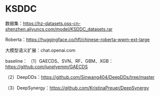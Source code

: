 # KSDDC

数据集：https://hz-datasets.oss-cn-shenzhen.aliyuncs.com/model/KSDDC_datasets.rar

Roberta：https://huggingface.co/hfl/chinese-roberta-wwm-ext-large

大模型语义扩展：chat.openai.com

baseline：
（1）GAECDS、SVN、RF、GBM、XGB：https://github.com/junelyemm/GAECDS

（2）DeepDDs：https://github.com/Sinwang404/DeepDDs/tree/master

（3）DeepSynergy：https://github.com/KristinaPreuer/DeepSynergy
